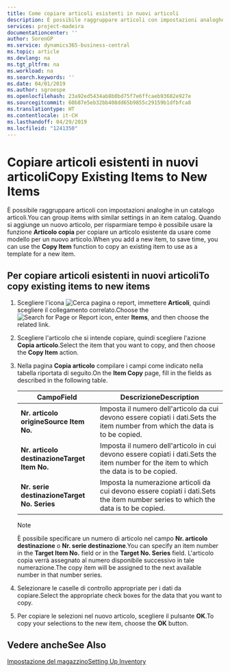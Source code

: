 ```yaml
---
title: Come copiare articoli esistenti in nuovi articoli
description: È possibile raggruppare articoli con impostazioni analoghe in un catalogo articoli. Quando si aggiunge un nuovo articolo, per risparmiare tempo è possibile usare l'opzione **Articolo copia** per copiare un articolo esistente da usare come modello per un nuovo articolo.
services: project-madeira
documentationcenter: ''
author: SorenGP
ms.service: dynamics365-business-central
ms.topic: article
ms.devlang: na
ms.tgt_pltfrm: na
ms.workload: na
ms.search.keywords: ''
ms.date: 04/01/2019
ms.author: sgroespe
ms.openlocfilehash: 23a92ed5434ab8b0bd75f7e6ffcaeb93682e927e
ms.sourcegitcommit: 60b87e5eb32bb408dd65b9855c29159b1dfbfca8
ms.translationtype: HT
ms.contentlocale: it-CH
ms.lasthandoff: 04/29/2019
ms.locfileid: "1241350"
---
```

# <a name="copy-existing-items-to-new-items"></a><span data-ttu-id="7574a-104">Copiare articoli esistenti in nuovi articoli</span><span class="sxs-lookup"><span data-stu-id="7574a-104">Copy Existing Items to New Items</span></span>
<span data-ttu-id="7574a-105">È possibile raggruppare articoli con impostazioni analoghe in un catalogo articoli.</span><span class="sxs-lookup"><span data-stu-id="7574a-105">You can group items with similar settings in an item catalog.</span></span> <span data-ttu-id="7574a-106">Quando si aggiunge un nuovo articolo, per risparmiare tempo è possibile usare la funzione **Articolo copia** per copiare un articolo esistente da usare come modello per un nuovo articolo.</span><span class="sxs-lookup"><span data-stu-id="7574a-106">When you add a new item, to save time, you can use the **Copy Item** function to copy an existing item to use as a template for a new item.</span></span>  

## <a name="to-copy-existing-items-to-new-items"></a><span data-ttu-id="7574a-107">Per copiare articoli esistenti in nuovi articoli</span><span class="sxs-lookup"><span data-stu-id="7574a-107">To copy existing items to new items</span></span>  

1.  <span data-ttu-id="7574a-108">Scegliere l'icona ![Cerca pagina o report](../../media/ui-search/search_small.png "Cerca pagina o report"), immettere **Articoli**, quindi scegliere il collegamento correlato.</span><span class="sxs-lookup"><span data-stu-id="7574a-108">Choose the ![Search for Page or Report](../../media/ui-search/search_small.png "Search for Page or Report icon") icon, enter **Items**, and then choose the related link.</span></span>  
2.  <span data-ttu-id="7574a-109">Scegliere l'articolo che si intende copiare, quindi scegliere l'azione **Copia articolo**.</span><span class="sxs-lookup"><span data-stu-id="7574a-109">Select the item that you want to copy, and then choose the **Copy Item** action.</span></span>  
3.  <span data-ttu-id="7574a-110">Nella pagina **Copia articolo** compilare i campi come indicato nella tabella riportata di seguito.</span><span class="sxs-lookup"><span data-stu-id="7574a-110">On the **Item Copy** page, fill in the fields as described in the following table.</span></span>  

    |<span data-ttu-id="7574a-111">Campo</span><span class="sxs-lookup"><span data-stu-id="7574a-111">Field</span></span>|<span data-ttu-id="7574a-112">Descrizione</span><span class="sxs-lookup"><span data-stu-id="7574a-112">Description</span></span>|  
    |---------------------------------|---------------------------------------|  
    |<span data-ttu-id="7574a-113">**Nr. articolo origine**</span><span class="sxs-lookup"><span data-stu-id="7574a-113">**Source Item No.**</span></span>|<span data-ttu-id="7574a-114">Imposta il numero dell'articolo da cui devono essere copiati i dati.</span><span class="sxs-lookup"><span data-stu-id="7574a-114">Sets the item number from which the data is to be copied.</span></span>|  
    |<span data-ttu-id="7574a-115">**Nr. articolo destinazione**</span><span class="sxs-lookup"><span data-stu-id="7574a-115">**Target Item No.**</span></span>|<span data-ttu-id="7574a-116">Imposta il numero dell'articolo in cui devono essere copiati i dati.</span><span class="sxs-lookup"><span data-stu-id="7574a-116">Sets the item number for the item to which the data is to be copied.</span></span>|  
    |<span data-ttu-id="7574a-117">**Nr. serie destinazione**</span><span class="sxs-lookup"><span data-stu-id="7574a-117">**Target No. Series**</span></span>|<span data-ttu-id="7574a-118">Imposta la numerazione articoli da cui devono essere copiati i dati.</span><span class="sxs-lookup"><span data-stu-id="7574a-118">Sets the item number series to which the data is to be copied.</span></span>|  

    > [!NOTE]  
    >  <span data-ttu-id="7574a-119">È possibile specificare un numero di articolo nel campo **Nr. articolo destinazione** o **Nr. serie destinazione**.</span><span class="sxs-lookup"><span data-stu-id="7574a-119">You can specify an item number in the **Target Item No.** field or in the **Target No. Series** field.</span></span> <span data-ttu-id="7574a-120">L'articolo copia verrà assegnato al numero disponibile successivo in tale numerazione.</span><span class="sxs-lookup"><span data-stu-id="7574a-120">The copy item will be assigned to the next available number in that number series.</span></span>  

4.  <span data-ttu-id="7574a-121">Selezionare le caselle di controllo appropriate per i dati da copiare.</span><span class="sxs-lookup"><span data-stu-id="7574a-121">Select the appropriate check boxes for the data that you want to copy.</span></span>  
5.  <span data-ttu-id="7574a-122">Per copiare le selezioni nel nuovo articolo, scegliere il pulsante **OK**.</span><span class="sxs-lookup"><span data-stu-id="7574a-122">To copy your selections to the new item, choose the **OK** button.</span></span>  

## <a name="see-also"></a><span data-ttu-id="7574a-123">Vedere anche</span><span class="sxs-lookup"><span data-stu-id="7574a-123">See Also</span></span>  
[<span data-ttu-id="7574a-124">Impostazione del magazzino</span><span class="sxs-lookup"><span data-stu-id="7574a-124">Setting Up Inventory</span></span>](../../inventory-setup-inventory.md)
